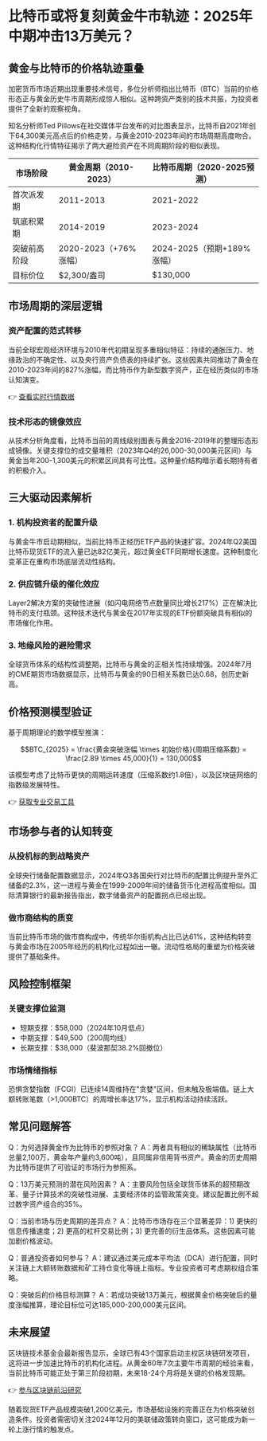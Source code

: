 # 比特币或将复刻黄金牛市轨迹：2025年中期冲击13万美元？

## 黄金与比特币的价格轨迹重叠

加密货币市场近期出现重要技术信号，多位分析师指出比特币（BTC）当前的价格形态正与黄金历史牛市周期形成惊人相似。这种跨资产类别的技术共振，为投资者提供了全新的观察视角。

知名分析师Ted Pillows在社交媒体平台发布的对比图表显示，比特币自2021年创下64,300美元高点后的价格走势，与黄金2010-2023年间的市场周期高度吻合。这种结构化行情特征揭示了两大避险资产在不同周期阶段的相似表现。

| 市场阶段      | 黄金周期（2010-2023） | 比特币周期（2020-2025预测） |
|---------------|-----------------------|-----------------------------|
| 首次派发期    | 2011-2013             | 2021-2022                   |
| 筑底积累期    | 2014-2019             | 2023-2024                   |
| 突破前高阶段  | 2020-2023（+76%涨幅） | 2024-2025（预期+189%涨幅）  |
| 目标价位      | $2,300/盎司           | $130,000                    |

## 市场周期的深层逻辑

### 资产配置的范式转移
当前全球宏观经济环境与2010年代初期呈现多重相似特征：持续的通胀压力、地缘政治的不确定性、以及央行资产负债表的持续扩张。这些因素共同推动了黄金在2010-2023年间的827%涨幅，而比特币作为新型数字资产，正在经历类似的市场认知演变。

👉 [查看实时行情数据](https://bit.ly/okx_welcome)

### 技术形态的镜像效应
从技术分析角度看，比特币当前的周线级别图表与黄金2016-2019年的整理形态形成镜像。关键支撑位的成交量堆积（2023年Q4的26,000-30,000美元区间）与黄金当年200-1,300美元的积累区间具有可比性。这种量价结构暗示着长期持有者的积极介入。

## 三大驱动因素解析

### 1. 机构投资者的配置升级
与黄金牛市启动期相似，当前比特币正经历ETF产品的快速扩容。2024年Q2美国比特币现货ETF的流入量已达82亿美元，超过黄金ETF同期增长速度。这种制度化变革正在重构市场底层流动性结构。

### 2. 供应链升级的催化效应
Layer2解决方案的突破性进展（如闪电网络节点数量同比增长217%）正在解决比特币的支付瓶颈。这种技术迭代与黄金在2017年实现的ETF份额突破具有相似的市场催化作用。

### 3. 地缘风险的避险需求
全球货币体系的结构性调整期，比特币与黄金的正相关性持续增强。2024年7月的CME期货市场数据显示，比特币与黄金的90日相关系数已达0.68，创历史新高。

## 价格预测模型验证

基于周期理论的数学模型推演：
```math
BTC_{2025} = \frac{黄金突破涨幅 \times 初始价格}{周期压缩系数} = \frac{2.89 \times 45,000}{1} = 130,000
```
该模型考虑了比特币更快的周期运转速度（压缩系数约1.8倍），以及区块链网络的指数级发展特性。

👉 [获取专业交易工具](https://bit.ly/okx_welcome)

## 市场参与者的认知转变

### 从投机标的到战略资产
全球央行储备配置数据显示，2024年Q3各国央行对比特币的配置比例提升至外汇储备的2.3%，这一进程与黄金在1999-2009年间的储备货币化进程高度相似。国际清算银行的最新报告指出，数字储备资产的配置拐点已经出现。

### 做市商结构的质变
当前比特币市场的做市商构成中，传统华尔街机构占比已达61%，这种结构转变与黄金市场在2005年经历的机构化过程如出一辙。流动性格局的重塑为价格突破提供了基础条件。

## 风险控制框架

### 关键支撑位监测
- 短期支撑：$58,000（2024年10月低点）
- 中期支撑：$49,500（200周均线）
- 长期支撑：$38,000（斐波那契38.2%回撤位）

### 市场情绪指标
恐惧贪婪指数（FCGI）已连续14周维持在"贪婪"区间，但未触及极端值。链上大额转账笔数（>1,000BTC）的周增长率达17%，显示机构活动持续活跃。

## 常见问题解答

Q：为何选择黄金作为比特币的参照对象？
A：两者具有相似的稀缺属性（比特币总量2,100万，黄金年产量约3,600吨），且同属非信用背书资产。黄金的历史周期为比特币提供了可验证的市场行为参照系。

Q：13万美元预测的潜在风险因素？
A：主要风险包括全球货币体系的超预期改革、量子计算技术的突破性进展、主要经济体的监管政策突变。建议配置比例不超过数字资产组合的35%。

Q：当前市场与历史周期的差异点？
A：比特币市场存在三个显著差异：1) 更快的信息传播速度；2) 更高的杠杆交易比例；3) 更完善的衍生品体系。这些因素可能加剧价格波动。

Q：普通投资者如何参与？
A：建议通过美元成本平均法（DCA）进行配置，同时关注链上大额转账数据和矿工持仓变化等链上指标。专业投资者可考虑期权组合策略。

Q：突破后的价格目标测算？
A：若成功突破13万美元，根据黄金价格突破后的量度涨幅推算，理论目标位可达185,000-200,000美元区间。

## 未来展望

区块链技术基金会最新报告显示，全球已有43个国家启动主权区块链研发项目，这将进一步加速比特币的机构化进程。从黄金60年7次主要牛市周期的经验来看，当前比特币可能正处于第三阶段初期，未来18-24个月将是关键的价格发现期。

👉 [参与区块链前沿研究](https://bit.ly/okx_welcome)

随着现货ETF产品规模突破1,200亿美元，市场基础设施的完善正在为价格突破创造条件。投资者需密切关注2024年12月的美联储政策转向窗口，这可能成为新一轮上涨行情的触发点。